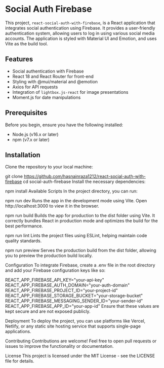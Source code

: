 # Social Auth Firebase

This project, `react-social-auth-with-firebase`, is a React application that integrates social authentication using Firebase. It provides a user-friendly authentication system, allowing users to log in using various social media accounts. The application is styled with Material UI and Emotion, and uses Vite as the build tool.

## Features

- Social authentication with Firebase
- React 18 and React Router for front-end
- Styling with @mui/material and @emotion
- Axios for API requests
- Integration of `lightbox.js-react` for image presentations
- Moment.js for date manipulations

## Prerequisites

Before you begin, ensure you have the following installed:
- Node.js (v16.x or later)
- npm (v7.x or later)

## Installation

Clone the repository to your local machine:


git clone https://github.com/hasnainraza1212/react-social-auth-with-firebase
cd social-auth-firebase
Install the necessary dependencies:


npm install
Available Scripts
In the project directory, you can run:

npm run dev
Runs the app in the development mode using Vite.
Open http://localhost:3000 to view it in the browser.

npm run build
Builds the app for production to the dist folder using Vite.
It correctly bundles React in production mode and optimizes the build for the best performance.

npm run lint
Lints the project files using ESLint, helping maintain code quality standards.

npm run preview
Serves the production build from the dist folder, allowing you to preview the production build locally.

Configuration
To integrate Firebase, create a .env file in the root directory and add your Firebase configuration keys like so:

REACT_APP_FIREBASE_API_KEY="your-api-key"
REACT_APP_FIREBASE_AUTH_DOMAIN="your-auth-domain"
REACT_APP_FIREBASE_PROJECT_ID="your-project-id"
REACT_APP_FIREBASE_STORAGE_BUCKET="your-storage-bucket"
REACT_APP_FIREBASE_MESSAGING_SENDER_ID="your-sender-id"
REACT_APP_FIREBASE_APP_ID="your-app-id"
Ensure that these values are kept secure and are not exposed publicly.

Deployment
To deploy the project, you can use platforms like Vercel, Netlify, or any static site hosting service that supports single-page applications.

Contributing
Contributions are welcome! Feel free to open pull requests or issues to improve the functionality or documentation.

License
This project is licensed under the MIT License - see the LICENSE file for details.
